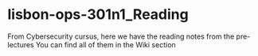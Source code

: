 # lisbon-ops-301n1_Reading
From Cybersecurity cursus, here we have the reading notes from the pre-lectures
You can find all of them in the Wiki section
